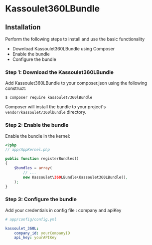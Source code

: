 # Kassoulet360LBundle

## Installation

Perform the following steps to install and use the basic functionality

* Download Kassoulet360LBundle using Composer
* Enable the bundle
* Configure the bundle

### Step 1: Download the Kassoulet360LBundle

Add Kassoulet360LBundle to your composer.json using the following construct:

    $ composer require kassoulet/360lBundle

Composer will install the bundle to your project's ``vendor/kassoulet/360lbundle`` directory.

### Step 2: Enable the bundle

Enable the bundle in the kernel:

``` php
<?php
// app/AppKernel.php

public function registerBundles()
{
    $bundles = array(
        // ...
        new Kassoulet\360LBundle\Kassoulet360LBundle(),
    );
}
```

### Step 3: Configure the bundle

Add your credentials in config file : company and apiKey

```yaml
# app/config/config.yml

kassoulet_360L:
    company_id: yourCompanyID
    api_key: yourAPIKey             
```